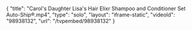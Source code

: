 {
    "title": "Carol's Daughter Lisa's Hair Elixr Shampoo and Conditioner Set Auto-Ship&reg;.mp4",
    "type": "solo",
    "layout": "iframe-static",
    "videoId": "98938132",
    "url": "\/tvpembed\/98938132"
}